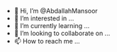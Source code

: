 - 👋 Hi, I’m @AbdallahMansoor
- 👀 I’m interested in ...
- 🌱 I’m currently learning ...
- 💞️ I’m looking to collaborate on ...
- 📫 How to reach me     ... 

<!---
AbdallahMansoor/AbdallahMansoor is a ✨ special ✨ repository because its `README.md` (this file) appears on your GitHub profile.
You can click the Preview link to take a look at your changes.
--->
